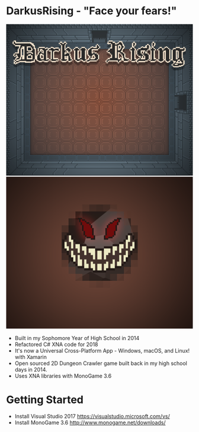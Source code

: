 # DarkusRising - "Face your fears!"
![Title Screen](https://raw.githubusercontent.com/darkmastermindz/DarkusRising/master/DarkusRising/DarkusRisingContent/Backgrounds/bkg_title.png)
![Logo Screen](https://raw.githubusercontent.com/darkmastermindz/DarkusRising/master/DarkusRising/DarkusRisingContent/Backgrounds/bkg_loading.png)
- Built in my Sophomore Year of High School in 2014
- Refactored C# XNA code for 2018
- It's now a Universal Cross-Platform App - Windows, macOS, and Linux! with Xamarin
- Open sourced 2D Dungeon Crawler game built back in my high school days in 2014.
- Uses XNA libraries with MonoGame 3.6

# Getting Started
- Install Visual Studio 2017 https://visualstudio.microsoft.com/vs/
- Install MonoGame 3.6 http://www.monogame.net/downloads/
